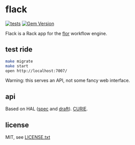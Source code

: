 
# flack

[![tests](https://github.com/floraison/flack/workflows/test/badge.svg)](https://github.com/floraison/flack/actions)
[![Gem Version](https://badge.fury.io/rb/flack.svg)](http://badge.fury.io/rb/flack)

Flack is a Rack app for the [flor](https://github.com/floraison/flor) workflow engine.


## test ride

```sh
make migrate
make start
open http://localhost:7007/
```

Warning: this serves an API, not some fancy web interface.


## api

Based on HAL ([spec](http://stateless.co/hal_specification.html) and [draft](https://tools.ietf.org/html/draft-kelly-json-hal-08)). [CURIE](https://www.w3.org/TR/curie/).


## license

MIT, see [LICENSE.txt](LICENSE.txt)

